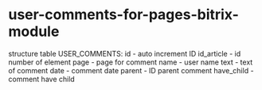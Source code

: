 # user-comments-for-pages-bitrix-module

structure table USER_COMMENTS:
id - auto increment ID
id_article - id number of element
page - page for comment
name - user name
text - text of comment
date - comment date 
parent - ID parent comment
have_child - comment have child

